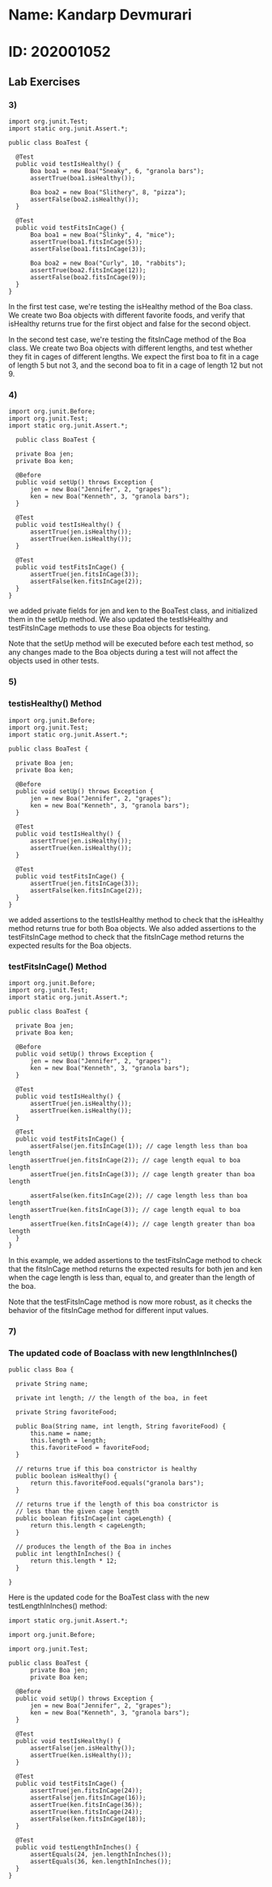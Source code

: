 # Name: Kandarp Devmurari
# ID: 202001052

## Lab Exercises

### 3)

    import org.junit.Test;
    import static org.junit.Assert.*;

    public class BoaTest {
    
      @Test
      public void testIsHealthy() {
          Boa boa1 = new Boa("Sneaky", 6, "granola bars");
          assertTrue(boa1.isHealthy());

          Boa boa2 = new Boa("Slithery", 8, "pizza");
          assertFalse(boa2.isHealthy());
      }
      
      @Test
      public void testFitsInCage() {
          Boa boa1 = new Boa("Slinky", 4, "mice");
          assertTrue(boa1.fitsInCage(5));
          assertFalse(boa1.fitsInCage(3));

          Boa boa2 = new Boa("Curly", 10, "rabbits");
          assertTrue(boa2.fitsInCage(12));
          assertFalse(boa2.fitsInCage(9));
      }
    }


In the first test case, we're testing the isHealthy method of the Boa class. We create two Boa objects with different favorite foods, and verify that isHealthy returns true for the first object and false for the second object.

In the second test case, we're testing the fitsInCage method of the Boa class. We create two Boa objects with different lengths, and test whether they fit in cages of different lengths. We expect the first boa to fit in a cage of length 5 but not 3, and the second boa to fit in a cage of length 12 but not 9.

### 4)

    import org.junit.Before;
    import org.junit.Test;
    import static org.junit.Assert.*;

      public class BoaTest {

      private Boa jen;
      private Boa ken;

      @Before
      public void setUp() throws Exception {
          jen = new Boa("Jennifer", 2, "grapes");
          ken = new Boa("Kenneth", 3, "granola bars");
      }

      @Test
      public void testIsHealthy() {
          assertTrue(jen.isHealthy());
          assertTrue(ken.isHealthy());
      }

      @Test
      public void testFitsInCage() {
          assertTrue(jen.fitsInCage(3));
          assertFalse(ken.fitsInCage(2));
      }
    }

we added private fields for jen and ken to the BoaTest class, and initialized them in the setUp method. We also updated the testIsHealthy and testFitsInCage methods to use these Boa objects for testing.

Note that the setUp method will be executed before each test method, so any changes made to the Boa objects during a test will not affect the objects used in other tests.

### 5)

<h3>testisHealthy() Method</h3>

    import org.junit.Before;
    import org.junit.Test;
    import static org.junit.Assert.*;

    public class BoaTest {
   
      private Boa jen;
      private Boa ken;

      @Before
      public void setUp() throws Exception {
          jen = new Boa("Jennifer", 2, "grapes");
          ken = new Boa("Kenneth", 3, "granola bars");
      }

      @Test
      public void testIsHealthy() {
          assertTrue(jen.isHealthy());
          assertTrue(ken.isHealthy());
      }

      @Test
      public void testFitsInCage() {
          assertTrue(jen.fitsInCage(3));
          assertFalse(ken.fitsInCage(2));
      }
    }

we added assertions to the testIsHealthy method to check that the isHealthy method returns true for both Boa objects. We also added assertions to the testFitsInCage method to check that the fitsInCage method returns the expected results for the Boa objects.

<h3>testFitsInCage() Method</h3>

    import org.junit.Before;
    import org.junit.Test;
    import static org.junit.Assert.*;

    public class BoaTest {
   
      private Boa jen;
      private Boa ken;

      @Before
      public void setUp() throws Exception {
          jen = new Boa("Jennifer", 2, "grapes");
          ken = new Boa("Kenneth", 3, "granola bars");
      }

      @Test
      public void testIsHealthy() {
          assertTrue(jen.isHealthy());
          assertTrue(ken.isHealthy());
      }

      @Test
      public void testFitsInCage() {
          assertFalse(jen.fitsInCage(1)); // cage length less than boa length
          assertTrue(jen.fitsInCage(2)); // cage length equal to boa length
          assertTrue(jen.fitsInCage(3)); // cage length greater than boa length

          assertFalse(ken.fitsInCage(2)); // cage length less than boa length
          assertTrue(ken.fitsInCage(3)); // cage length equal to boa length
          assertTrue(ken.fitsInCage(4)); // cage length greater than boa length
      }
    }

In this example, we added assertions to the testFitsInCage method to check that the fitsInCage method returns the expected results for both jen and ken when the cage length is less than, equal to, and greater than the length of the boa.

Note that the testFitsInCage method is now more robust, as it checks the behavior of the fitsInCage method for different input values.

### 7)

<h3>The updated code of Boaclass with new lengthInInches()</h3>


    public class Boa {

      private String name;

      private int length; // the length of the boa, in feet

      private String favoriteFood;

      public Boa(String name, int length, String favoriteFood) {
          this.name = name;
          this.length = length;
          this.favoriteFood = favoriteFood;
      }

      // returns true if this boa constrictor is healthy
      public boolean isHealthy() {
          return this.favoriteFood.equals("granola bars");
      }

      // returns true if the length of this boa constrictor is
      // less than the given cage length
      public boolean fitsInCage(int cageLength) {
          return this.length < cageLength;
      }

      // produces the length of the Boa in inches
      public int lengthInInches() {
          return this.length * 12;
      }

    }

Here is the updated code for the BoaTest class with the new testLengthInInches() method:

    import static org.junit.Assert.*;

    import org.junit.Before;

    import org.junit.Test;

    public class BoaTest {
          private Boa jen;
          private Boa ken;

      @Before
      public void setUp() throws Exception {
          jen = new Boa("Jennifer", 2, "grapes");
          ken = new Boa("Kenneth", 3, "granola bars");
      }

      @Test
      public void testIsHealthy() {
          assertFalse(jen.isHealthy());
          assertTrue(ken.isHealthy());
      }

      @Test
      public void testFitsInCage() {
          assertTrue(jen.fitsInCage(24));
          assertFalse(jen.fitsInCage(16));
          assertTrue(ken.fitsInCage(36));
          assertTrue(ken.fitsInCage(24));
          assertFalse(ken.fitsInCage(18));
      }

      @Test
      public void testLengthInInches() {
          assertEquals(24, jen.lengthInInches());
          assertEquals(36, ken.lengthInInches());
      }
    }
